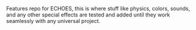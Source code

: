 Features repo for ECHOES, this is where stuff like physics, colors, sounds, and any other special effects are tested and added until they work seamlessly with any universal project.
